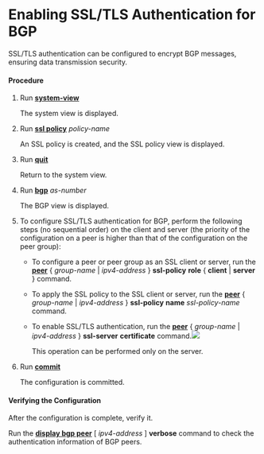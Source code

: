 Enabling SSL/TLS Authentication for BGP
=======================================

SSL/TLS authentication can be configured to encrypt BGP messages, ensuring data transmission security.

#### Procedure

1. Run [**system-view**](cmdqueryname=system-view)
   
   
   
   The system view is displayed.
2. Run [**ssl policy**](cmdqueryname=ssl+policy) *policy-name*
   
   
   
   An SSL policy is created, and the SSL policy view is displayed.
3. Run [**quit**](cmdqueryname=quit)
   
   
   
   Return to the system view.
4. Run [**bgp**](cmdqueryname=bgp) *as-number*
   
   
   
   The BGP view is displayed.
5. To configure SSL/TLS authentication for BGP, perform the following steps (no sequential order) on the client and server (the priority of the configuration on a peer is higher than that of the configuration on the peer group):
   
   
   * To configure a peer or peer group as an SSL client or server, run the [**peer**](cmdqueryname=peer+ssl-policy+role+client+server) { *group-name* | *ipv4-address* } **ssl-policy** **role** { **client** | **server** } command.
   * To apply the SSL policy to the SSL client or server, run the [**peer**](cmdqueryname=peer+ssl-policy+name) { *group-name* | *ipv4-address* } **ssl-policy** **name** *ssl-policy-name* command.
   * To enable SSL/TLS authentication, run the [**peer**](cmdqueryname=peer+ssl-server+certificate) { *group-name* | *ipv4-address* } **ssl-server** **certificate** command.![](../../../../public_sys-resources/note_3.0-en-us.png) 
     
     This operation can be performed only on the server.
6. Run [**commit**](cmdqueryname=commit)
   
   
   
   The configuration is committed.

#### Verifying the Configuration

After the configuration is complete, verify it.

Run the [**display bgp peer**](cmdqueryname=display+bgp+peer+verbose) [ *ipv4-address* ] **verbose** command to check the authentication information of BGP peers.